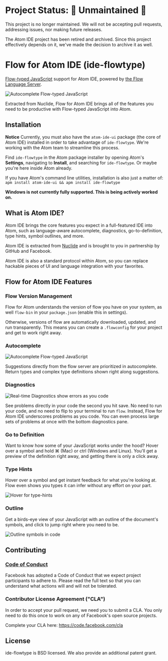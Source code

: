 # Project Status:  🚨 Unmaintained 🚨

This project is no longer maintained. We will not be accepting pull requests, addressing issues, nor making future releases.

The Atom IDE project has been retired and archived. Since this project effectively depends on it, we've made the decision to archive it as well.

# Flow for Atom IDE (ide-flowtype)

[Flow-typed JavaScript](https://flow.org/) support for Atom IDE, powered by [the Flow Language Server](https://github.com/flowtype/flow-language-server).

![Autocomplete Flow-typed JavaScript](https://raw.githubusercontent.com/flowtype/ide-flowtype/master/resources/autocomplete.gif)

Extracted from Nuclide, Flow for Atom IDE brings all of the features you need to be productive with Flow-typed JavaScript into Atom.

## Installation

**Notice** Currently, you must also have the `atom-ide-ui` package (the core of Atom IDE) installed in order to take advantage of `ide-flowtype`. We're working with the Atom team to streamline this process.

Find `ide-flowtype` in the Atom package installer by opening Atom's **Settings**, navigating to **Install**, and searching for `ide-flowtype`. Or maybe you're here inside Atom already.

If you have Atom's command line utilities, installation is also just a matter of:
`apm install atom-ide-ui && apm install ide-flowtype`

**Windows is not currently fully supported. This is being actively worked on.**

## What is Atom IDE?

Atom IDE brings the core features you expect in a full-featured IDE into Atom, such as language-aware autocomplete, diagnostics,  go-to-definition, type hints, symbol outlines, and more.

Atom IDE is extracted from [Nuclide](https://nuclide.io/) and is brought to you in partnership by GitHub and Facebook.

Atom IDE is also a standard protocol within Atom, so you can replace hackable pieces of UI and language integration with your favorites.

## Flow for Atom IDE Features

### Flow Version Management

Flow for Atom understands the version of flow you have on your system, as well `flow-bin` in your `package.json` (enable this in settings).

Otherwise, versions of flow are automatically downloaded, updated, and run transparently. This means you can create a `.flowconfig` for your project and get to work right away.

### Autocomplete

![Autocomplete Flow-typed JavaScript](https://raw.githubusercontent.com/flowtype/ide-flowtype/master/resources/autocomplete.gif)

Suggestions directly from the flow server are prioritized in autocomplete. Return types and complex type definitions shown right along suggestions.

### Diagnostics

![Real-time Diagnostics show errors as you code](https://raw.githubusercontent.com/flowtype/ide-flowtype/master/resources/diagnostics.gif)

See problems directly in your code the second you hit save. No need to run your code, and no need to flip to your terminal to run `flow`. Instead, Flow for Atom IDE underscores problems as you code. You can even process large sets of problems at once with the bottom diagnostics pane.

### Go to Definition

Want to know how some of your JavaScript works under the hood? Hover over a symbol and hold ⌘ (Mac) or ctrl (Windows and Linux). You'll get a preview of the definition right away, and getting there is only a click away.

### Type Hints

Hover over a symbol and get instant feedback for what you're looking at. Flow even shows you types it can infer without any effort on your part.

![Hover for type-hints](https://raw.githubusercontent.com/flowtype/ide-flowtype/master/resources/typehint.png)

### Outline

Get a birds-eye view of your JavaScript with an outline of the document's symbols, and click to jump right where you need to be.

![Outline symbols in code](https://raw.githubusercontent.com/flowtype/ide-flowtype/master/resources/outline.png)

## Contributing

### [Code of Conduct](https://code.facebook.com/codeofconduct)

Facebook has adopted a Code of Conduct that we expect project participants to adhere to. Please read the full text so that you can understand what actions will and will not be tolerated.

### Contributor License Agreement ("CLA")

In order to accept your pull request, we need you to submit a CLA. You only need
to do this once to work on any of Facebook's open source projects.

Complete your CLA here: <https://code.facebook.com/cla>

## License

ide-flowtype is BSD licensed. We also provide an additional patent grant.
